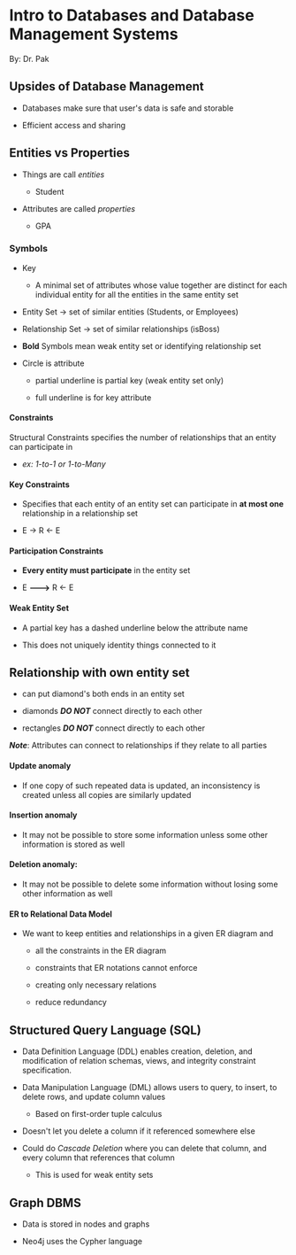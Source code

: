 # Intro to Databases and Database Management Systems

By: Dr. Pak

## Upsides of Database Management

- Databases make sure that user's data is safe and storable

- Efficient access and sharing

## Entities vs Properties

- Things are call _entities_

  - Student

- Attributes are called _properties_

  - GPA

### Symbols

  - Key

    - A minimal set of attributes whose value together are distinct for each individual entity for all the entities in the same entity set

  - Entity Set &rarr; set of similar entities (Students, or Employees)

  - Relationship Set &rarr; set of similar relationships (isBoss)

  - __Bold__ Symbols mean weak entity set or identifying relationship set

  - Circle is attribute

    - partial underline is partial key (weak entity set only)

    - full underline is for key attribute

#### Constraints

Structural Constraints specifies the number of relationships that an entity can participate in

-  *ex: 1-to-1 or 1-to-Many*

#### Key Constraints

- Specifies that each entity of an entity set can participate in __at most one__ relationship in a relationship set

- E &rarr; R &larr; E

#### Participation Constraints

- __Every entity must participate__ in the entity set

- E __--->__ R &larr; E

#### Weak Entity Set

  - A partial key has a dashed underline below the attribute name

  - This does not uniquely identity things connected to it

## Relationship with own entity set

  - can put diamond's both ends in an entity set

  - diamonds ___DO NOT___ connect directly to each other

  - rectangles ___DO NOT___ connect directly to each other

___Note___: Attributes can connect to relationships if they relate to all parties

#### Update anomaly

  - If one copy of such repeated data is updated, an inconsistency is created unless all copies are similarly updated

#### Insertion anomaly

  - It may not be possible to store some information unless some other information is stored as well

#### Deletion anomaly:

  - It may not be possible to delete some information without losing some other information as well

#### ER to Relational Data Model

  - We want to keep entities and relationships in a given ER diagram and

    - all the constraints in the ER diagram

    - constraints that ER notations cannot enforce

    - creating only necessary relations

    - reduce redundancy

## Structured Query Language (SQL)

  - Data Definition Language (DDL) enables creation, deletion, and modification of relation schemas, views, and integrity constraint specification.

  - Data Manipulation Language (DML) allows users to query, to insert, to delete rows, and update column values

    - Based on first-order tuple calculus

  - Doesn't let you delete a column if it referenced somewhere else

  - Could do _Cascade Deletion_ where you can delete that column, and every column that references that column

    - This is used for weak entity sets

## Graph DBMS

- Data is stored in nodes and graphs

- Neo4j uses the Cypher language
